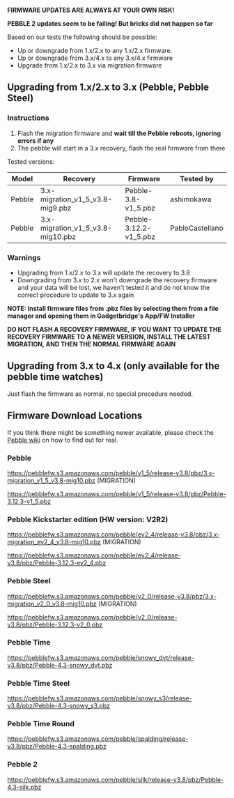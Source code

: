**FIRMWARE UPDATES ARE ALWAYS AT YOUR OWN RISK!**

**PEBBLE 2 updates seem to be failing! But bricks did not happen so far**

Based on our tests the following should be possible:

* Up or downgrade from 1.x/2.x to any 1.x/2.x firmware.
* Up or downgrade from 3.x/4.x to any 3.x/4.x firmware
* Upgrade from 1.x/2.x to 3.x via migration firmware

## Upgrading from 1.x/2.x to 3.x (Pebble, Pebble Steel)

### Instructions

1. Flash the migration firmware and **wait till the Pebble reboots, ignoring errors if any** 
2. The pebble will start in a 3.x recovery, flash the real firmware from there

Tested versions:

| Model  | Recovery                          | Firmware               | Tested by       |
|--------|-----------------------------------|------------------------|-----------------|
| Pebble | 3.x-migration_v1_5_v3.8-mig9.pbz  | Pebble-3.8-v1_5.pbz    | ashimokawa      |
| Pebble | 3.x-migration_v1_5_v3.8-mig10.pbz | Pebble-3.12.2-v1_5.pbz | PabloCastellano |

### Warnings
* Upgrading from 1.x/2.x to 3.x will update the recovery to 3.8
* Downgrading from 3.x to 2.x won't downgrade the recovery firmware and your data will be lost, we haven't tested it and do not know the correct procedure to update to 3.x again

**NOTE: Install firmware files from .pbz files by selecting them from a file manager and opening them in Gadgetbridge's App/FW Installer**

**DO NOT FLASH A RECOVERY FIRMWARE, IF YOU WANT TO UPDATE THE RECOVERY FIRMWARE TO A NEWER VERSION, INSTALL THE LATEST MIGRATION, AND THEN THE NORMAL FIRMWARE AGAIN**

## Upgrading from 3.x to 4.x (only available for the pebble time watches)

Just flash the firmware as normal, no special procedure needed.

## Firmware Download Locations
If you think there might be something newer available, please check the [Pebble wiki](http://www.pebbledev.org/wiki/Firmware_Updates/) on how to find out for real.

### Pebble
https://pebblefw.s3.amazonaws.com/pebble/v1_5/release-v3.8/pbz/3.x-migration_v1_5_v3.8-mig10.pbz (MIGRATION)

https://pebblefw.s3.amazonaws.com/pebble/v1_5/release-v3.8/pbz/Pebble-3.12.3-v1_5.pbz

### Pebble Kickstarter edition (HW version: V2R2)
https://pebblefw.s3.amazonaws.com/pebble/ev2_4/release-v3.8/pbz/3.x-migration_ev2_4_v3.8-mig10.pbz (MIGRATION)

https://pebblefw.s3.amazonaws.com/pebble/ev2_4/release-v3.8/pbz/Pebble-3.12.3-ev2_4.pbz

### Pebble Steel
https://pebblefw.s3.amazonaws.com/pebble/v2_0/release-v3.8/pbz/3.x-migration_v2_0_v3.8-mig10.pbz (MIGRATION)

https://pebblefw.s3.amazonaws.com/pebble/v2_0/release-v3.8/pbz/Pebble-3.12.3-v2_0.pbz

### Pebble Time
https://pebblefw.s3.amazonaws.com/pebble/snowy_dvt/release-v3.8/pbz/Pebble-4.3-snowy_dvt.pbz

### Pebble Time Steel
https://pebblefw.s3.amazonaws.com/pebble/snowy_s3/release-v3.8/pbz/Pebble-4.3-snowy_s3.pbz

### Pebble Time Round
https://pebblefw.s3.amazonaws.com/pebble/spalding/release-v3.8/pbz/Pebble-4.3-spalding.pbz

### Pebble 2
https://pebblefw.s3.amazonaws.com/pebble/silk/release-v3.8/pbz/Pebble-4.3-silk.pbz
